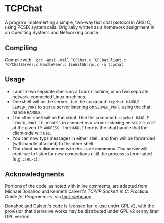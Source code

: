 # TCPChat

A program implementing a simple, two-way text chat protocol in ANSI C, using POSIX system calls. Originally written as a homework assignment in an Operating Systems and Networking course.

## Compiling

Compile with: `	gcc -ansi -Wall TCPChat.c TCPChatClient.c TCPChatServer.c HandlePeer.c DieWithError.c -o tcpchat`

## Usage

- Launch two separate shells on a Linux machine, or on two separate, network-connected Linux machines.
- One shell will be the server. Use the command: `tcpchat HANDLE SERVER_PORT` to start a server listening on `SERVER_PORT`, using the chat handle `HANDLE`.
- The other shell will be the client. Use the command: `tcpchat HANDLE SERVER_PORT IP_ADDRESS` to connect to a server listening on `SERVER_PORT` at the given `IP_ADDRESS`. The `HANDLE` here is the chat handle that the client-side will use.
- You can now type messages in either shell, and they will be forwarded (with handle attached) to the other shell.
- The client can disconnect with the `.quit` command. The server will continue to listen for new connections until the process is terminated (e.g. `CTRL-C`).

## Acknowledgments

Portions of the code, as noted with inline comments, are adapted from Michael Donahoo and Kenneth Calvert's _TCP/IP Sockets in C: Practical Guide for Programmers_, via [their webpage](http://cs.baylor.edu/~donahoo/practical/CSockets/).

Donahoo and Calvert's code is licensed for re-use under GPL v2, with the provision that derivative works may be distributed under GPL v2 or any later GPL version.

